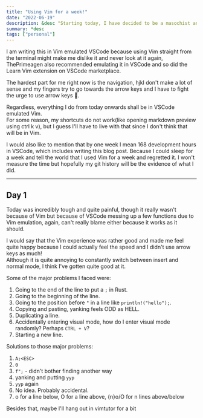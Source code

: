 ```yaml
---
title: "Using Vim for a week!"
date: "2022-06-19"
description: &desc "Starting today, I have decided to be a masochist and use Vim for a week"
summary: *desc
tags: ["personal"]
---
```


I am writing this in Vim emulated VSCode because using Vim straight from the terminal
might make me dislike it and never look at it again, ThePrimeagen also recommended
emulating it in VSCode and so did the Learn Vim extension on VSCode marketplace.

The hardest part for me right now is the navigation, hjkl don't make a lot of sense and
my fingers try to go towards the arrow keys and I have to fight the urge to use
arrow keys 🗿.

Regardless, everything I do from today onwards shall be in VSCode emulated Vim.  
For some reason, my shortcuts do not work(like opening markdown preview using ctrl k v),
but I guess I'll have to live with that since I don't think that will be in Vim.  

I would also like to mention that by one week I mean 168 development hours in VSCode,
which includes writing this blog post. Because I could sleep for a week and tell the world
that I used Vim for a week and regretted it. I won't measure the time but hopefully my 
git history will be the evidence of what I did.

---

## Day 1
Today was incredibly tough and quite painful, though it really wasn't because of Vim
but because of VSCode messing up a few functions due to Vim emulation, again, can't really
blame either because it works as it should. 

I would say that the Vim experience was rather good and made me feel quite 
happy because I could actually feel the speed and I didn't use arrow keys as much!  
Although it is quite annoying to constantly switch between insert and normal mode, I think
I've gotten quite good at it.

Some of the major problems I faced were:  
1. Going to the end of the line to put a `;` in Rust.
2. Going to the beginning of the line.
3. Going to the position before `"` in a line like `println!("hello");`.
4. Copying and pasting, yanking feels ODD as HELL.
5. Duplicating a line.
6. Accidentally entering visual mode, how do I enter visual mode randomly? Perhaps `CTRL + V`?
7. Starting a new line.

Solutions to those major problems:
1. `A;<ESC>`
2. `0`
3. `f";` - didn't bother finding another way
4. yanking and putting `yyp`
5. `yyp` again
6. No idea. Probably accidental.
7. o for a line below, O for a line above, {n}o/O for n lines above/below

Besides that, maybe I'll hang out in vimtutor for a bit